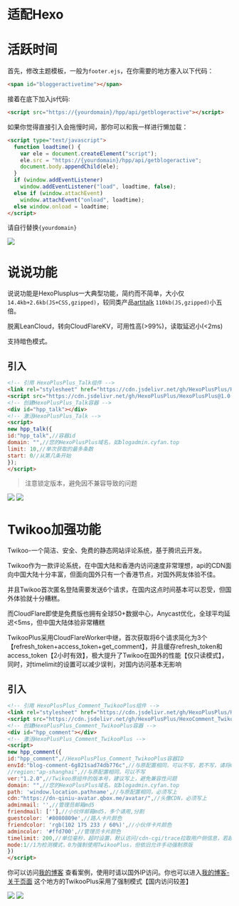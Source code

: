 # 适配Hexo

# 活跃时间

首先，修改主题模板，一般为`footer.ejs`，在你需要的地方塞入以下代码：

```html
<span id="bloggeractivetime"></span>
```

接着在底下加入js代码:

```html
<script src="https://{yourdomain}/hpp/api/getblogeractive"></script>
```

如果你觉得直接引入会拖慢时间，那你可以和我一样进行懒加载：

```html
<script type="text/javascript">
  function loadtime() {
    var ele = document.createElement("script");
    ele.src = "https://{yourdomain}/hpp/api/getblogeractive";
    document.body.appendChild(ele);
  }
  if (window.addEventListener)
    window.addEventListener("load", loadtime, false);
  else if (window.attachEvent)
    window.attachEvent("onload", loadtime);
  else window.onload = loadtime;
</script>
```

请自行替换`{yourdomain}`

![](https://cdn.jsdelivr.net/gh/HexoPlusPlus/CDN@master/doc_img/b_8.png)

# 说说功能

说说功能是HexoPlusplus一大典型功能，简约而不简单，大小仅`14.4kb+2.6kb(JS+CSS,gzipped)`，较同类产品[artitalk](https://artitalk.js.org/) `110kb(JS,gzipped)`小五倍。

脱离LeanCloud，转向CloudFlareKV，可用性高(>99%)，读取延迟小(<2ms)

支持暗色模式。

## 引入

```html
<!-- 引用 HexoPlusPlus_Talk组件 -->
<link rel="stylesheet" href="https://cdn.jsdelivr.net/gh/HexoPlusPlus/HexoPlusPlus@1.0.2/dist/talk.css" /> 
<script src="https://cdn.jsdelivr.net/gh/HexoPlusPlus/HexoPlusPlus@1.0.2/dist/talk.js"></script>
<!-- 创建HexoPlusPlus_Talk容器 -->
<div id="hpp_talk"></div>
<!-- 激活HexoPlusPlus_Talk -->
<script>
new hpp_talk({
id:"hpp_talk",//容器id
domain: "",//您的HexoPlusPlus域名，如blogadmin.cyfan.top
limit: 10,//单次获取的最多条数
start: 0//从第几条开始
});
</script>
```

> 注意锁定版本，避免因不兼容导致的问题

![](https://cdn.jsdelivr.net/gh/HexoPlusPlus/CDN@master/doc_img/b_9.png)
![](https://cdn.jsdelivr.net/gh/HexoPlusPlus/CDN@master/doc_img/b_10.png)

# Twikoo加强功能

Twikoo-一个简洁、安全、免费的静态网站评论系统，基于腾讯云开发。

Twikoo作为一款评论系统，在中国大陆和香港内访问速度非常理想，api的CDN面向中国大陆十分丰富，但面向国外只有一个香港节点，对国外网友体验不佳。

并且Twikoo首次匿名登陆需要发送6个请求，在国内这点时间基本可以忍受，但国外体验就十分糟糕。

而CloudFlare即使是免费版也拥有全球50+数据中心，Anycast优化，全球平均延迟<5ms，但中国大陆体验非常糟糕

TwikooPlus采用CloudFlareWorker中继，首次获取将6个请求简化为3个【refresh_token+access_token+get_comment】，并且缓存refresh_token和access_token【2小时有效】，极大提升了Twikoo在国外的性能【仅只读模式】，同时，对timelimit的设置可以减少误判，对国内访问基本无影响

## 引入


```html
<!-- 引用 HexoPlusPlus_Comment_TwikooPlus组件 -->
<link rel="stylesheet" href="https://cdn.jsdelivr.net/gh/HexoPlusPlus/HexoComment_TwikooPlus@main/dist/comment.css" /> 
<script src="https://cdn.jsdelivr.net/gh/HexoPlusPlus/HexoComment_TwikooPlus@main/dist/comment.js"></script>
<!-- 创建HexoPlusPlus_Comment_TwikooPlus容器 -->
<div id="hpp_comment"></div>
<!-- 激活HexoPlusPlus_Comment_TwikooPlus -->
<script>
new hpp_comment({
id:"hpp_comment",//HexoPlusPlus_Comment_TwikooPlus容器ID
envId:"blog-comment-6g821sad74db776c",//与原配置相同，可以不写，若不写，请将mode改为0
//region:"ap-shanghai",//与原配置相同，可以不写
ver:"1.2.0",//Twikoo原组件的版本号，建议写上，避免兼容性问题
domain: "",//您的HexoPlusPlus域名，如blogadmin.cyfan.top
path: 'window.location.pathname',//与原配置相同，必须写上
cdn:"https://dn-qiniu-avatar.qbox.me/avatar/",//头像CDN，必须写上
adminmail: '',//管理员邮箱md5
friendmail: [''],//小伙伴邮箱md5，多个请用,分割
guestcolor: '#8080809e',//路人卡片颜色
friendcolor: 'rgb(102 175 233 / 60%)',//小伙伴卡片颜色
admincolor: '#ffd700',//管理员卡片颜色
timelimit: 200,//单位毫秒，超时设置，默认访问/cdn-cgi/trace拉取用户侧信息，若超过timelimit/位置是CN【中国大陆】/位置是HK【中国香港】则使用Twikoo原生，否则使用TwikooPlus中继
mode:1//1为检测模式，0为强制使用TwikooPlus，但依旧允许手动强制原版
})
</script>
```

你可以访问[我的博客](https://blog.cyfan.top/com/) 查看案例，使用时请以国外IP访问。你也可以进入[我的博客-关于页面](https://blog.cyfan.top/about/) 这个地方的TwikooPlus采用了强制模式【国内访问较差】 

![](https://cdn.jsdelivr.net/gh/HexoPlusPlus/CDN@master/doc_img/b_11.png)
![](https://cdn.jsdelivr.net/gh/HexoPlusPlus/CDN@master/doc_img/b_12.png)

